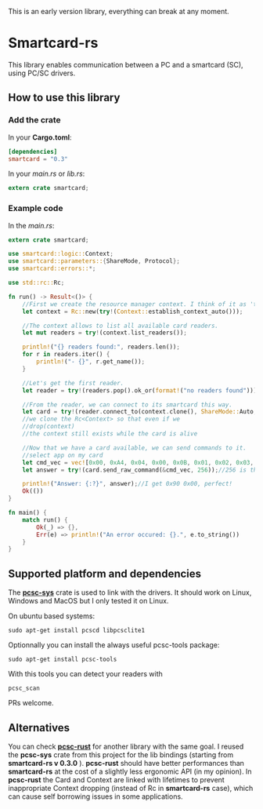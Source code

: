 <!--
@Author: ronan
@Date:   22-12-2016
@Email:  ronan.lashermes@inria.fr
@Last modified by:   ronan
@Last modified time: 28-12-2016
-->

This is an early version library, everything can break at any moment.

# Smartcard-rs

This library enables communication between a PC and a smartcard (SC), using PC/SC drivers.

## How to use this library

### Add the crate

In your **Cargo.toml**:
```toml
[dependencies]
smartcard = "0.3"
```

In your *main.rs* or *lib.rs*:
```rust
extern crate smartcard;
```

### Example code

In the *main.rs*:
```rust
extern crate smartcard;

use smartcard::logic::Context;
use smartcard::parameters::{ShareMode, Protocol};
use smartcard::errors::*;

use std::rc::Rc;

fn run() -> Result<()> {
    //First we create the resource manager context. I think of it as 'the driver'.
    let context = Rc::new(try!(Context::establish_context_auto()));

    //The context allows to list all available card readers.
    let mut readers = try!(context.list_readers());

    println!("{} readers found:", readers.len());
    for r in readers.iter() {
        println!("- {}", r.get_name());
    }

    //Let's get the first reader.
    let reader = try!(readers.pop().ok_or(format!("no readers found")));

    //From the reader, we can connect to its smartcard this way.
    let card = try!(reader.connect_to(context.clone(), ShareMode::Auto, Protocol::Auto));
    //we clone the Rc<Context> so that even if we
    //drop(context)
    //the context still exists while the card is alive

    //Now that we have a card available, we can send commands to it.
    //select app on my card
    let cmd_vec = vec![0x00, 0xA4, 0x04, 0x00, 0x0B, 0x01, 0x02, 0x03, 0x04, 0x05, 0x06, 0x07, 0x08, 0x09, 0x00, 0x00];
    let answer = try!(card.send_raw_command(&cmd_vec, 256));//256 is the maximum size of the expected answer

    println!("Answer: {:?}", answer);//I get 0x90 0x00, perfect!
    Ok(())
}

fn main() {
    match run() {
        Ok(_) => {},
        Err(e) => println!("An error occured: {}.", e.to_string())
    }
}
```

## Supported platform and dependencies

The **[pcsc-sys](https://github.com/bluetech/pcsc-rust)** crate is used to link with the drivers.
It should work on Linux, Windows and MacOS but I only tested it on Linux.

On ubuntu based systems:
```
sudo apt-get install pcscd libpcsclite1
```
Optionnally you can install the always useful pcsc-tools package:
```
sudo apt-get install pcsc-tools
```
With this tools you can detect your readers with
```
pcsc_scan
```

PRs welcome.

## Alternatives

You can check **[pcsc-rust](https://github.com/bluetech/pcsc-rust)** for another library with the same goal. I reused the **pcsc-sys** crate from this project for the lib bindings (starting from **smartcard-rs v 0.3.0** ).
**pcsc-rust** should have better performances than **smartcard-rs** at the cost of a slightly less ergonomic API (in my opinion).
In **pcsc-rust** the Card and Context are linked with lifetimes to prevent inappropriate Context dropping (instead of Rc in **smartcard-rs** case), which can cause self borrowing issues in some applications.
